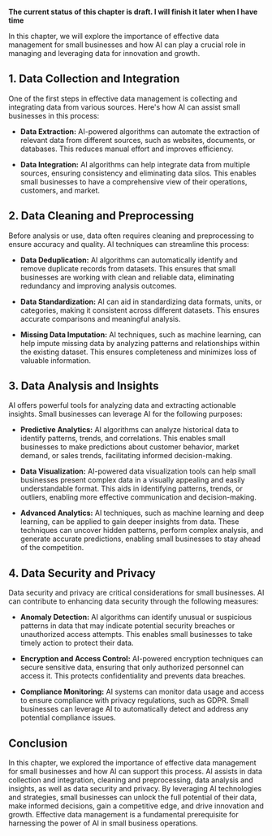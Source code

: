 **The current status of this chapter is draft. I will finish it later when I have time**

In this chapter, we will explore the importance of effective data management for small businesses and how AI can play a crucial role in managing and leveraging data for innovation and growth.

**1. Data Collection and Integration**
--------------------------------------

One of the first steps in effective data management is collecting and integrating data from various sources. Here's how AI can assist small businesses in this process:

* **Data Extraction:** AI-powered algorithms can automate the extraction of relevant data from different sources, such as websites, documents, or databases. This reduces manual effort and improves efficiency.

* **Data Integration:** AI algorithms can help integrate data from multiple sources, ensuring consistency and eliminating data silos. This enables small businesses to have a comprehensive view of their operations, customers, and market.

**2. Data Cleaning and Preprocessing**
--------------------------------------

Before analysis or use, data often requires cleaning and preprocessing to ensure accuracy and quality. AI techniques can streamline this process:

* **Data Deduplication:** AI algorithms can automatically identify and remove duplicate records from datasets. This ensures that small businesses are working with clean and reliable data, eliminating redundancy and improving analysis outcomes.

* **Data Standardization:** AI can aid in standardizing data formats, units, or categories, making it consistent across different datasets. This ensures accurate comparisons and meaningful analysis.

* **Missing Data Imputation:** AI techniques, such as machine learning, can help impute missing data by analyzing patterns and relationships within the existing dataset. This ensures completeness and minimizes loss of valuable information.

**3. Data Analysis and Insights**
---------------------------------

AI offers powerful tools for analyzing data and extracting actionable insights. Small businesses can leverage AI for the following purposes:

* **Predictive Analytics:** AI algorithms can analyze historical data to identify patterns, trends, and correlations. This enables small businesses to make predictions about customer behavior, market demand, or sales trends, facilitating informed decision-making.

* **Data Visualization:** AI-powered data visualization tools can help small businesses present complex data in a visually appealing and easily understandable format. This aids in identifying patterns, trends, or outliers, enabling more effective communication and decision-making.

* **Advanced Analytics:** AI techniques, such as machine learning and deep learning, can be applied to gain deeper insights from data. These techniques can uncover hidden patterns, perform complex analysis, and generate accurate predictions, enabling small businesses to stay ahead of the competition.

**4. Data Security and Privacy**
--------------------------------

Data security and privacy are critical considerations for small businesses. AI can contribute to enhancing data security through the following measures:

* **Anomaly Detection:** AI algorithms can identify unusual or suspicious patterns in data that may indicate potential security breaches or unauthorized access attempts. This enables small businesses to take timely action to protect their data.

* **Encryption and Access Control:** AI-powered encryption techniques can secure sensitive data, ensuring that only authorized personnel can access it. This protects confidentiality and prevents data breaches.

* **Compliance Monitoring:** AI systems can monitor data usage and access to ensure compliance with privacy regulations, such as GDPR. Small businesses can leverage AI to automatically detect and address any potential compliance issues.

**Conclusion**
--------------

In this chapter, we explored the importance of effective data management for small businesses and how AI can support this process. AI assists in data collection and integration, cleaning and preprocessing, data analysis and insights, as well as data security and privacy. By leveraging AI technologies and strategies, small businesses can unlock the full potential of their data, make informed decisions, gain a competitive edge, and drive innovation and growth. Effective data management is a fundamental prerequisite for harnessing the power of AI in small business operations.
